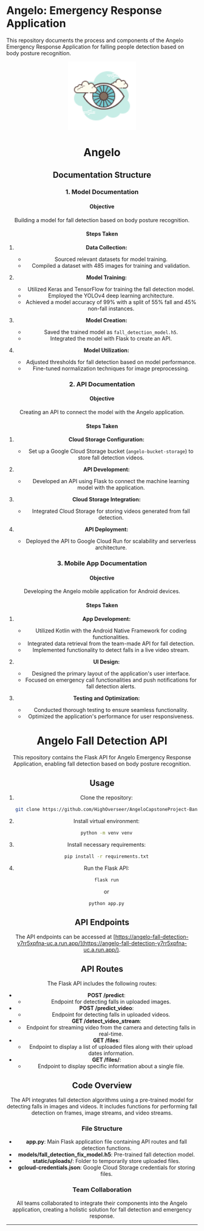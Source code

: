 # Angelo: Emergency Response Application

This repository documents the process and components of the Angelo Emergency Response Application for falling people detection based on body posture recognition.

<p align="center">
  <img src="Angelo.png" alt="Angelo logo" height="180" />
</p>

<h1 align="center">Angelo</h1>

<div align="center">

## Documentation Structure

### 1. Model Documentation

#### Objective
Building a model for fall detection based on body posture recognition.

#### Steps Taken

1. **Data Collection:**
   - Sourced relevant datasets for model training.
   - Compiled a dataset with 485 images for training and validation.

2. **Model Training:**
   - Utilized Keras and TensorFlow for training the fall detection model.
   - Employed the YOLOv4 deep learning architecture.
   - Achieved a model accuracy of 99% with a split of 55% fall and 45% non-fall instances.

3. **Model Creation:**
   - Saved the trained model as `fall_detection_model.h5`.
   - Integrated the model with Flask to create an API.

4. **Model Utilization:**
   - Adjusted thresholds for fall detection based on model performance.
   - Fine-tuned normalization techniques for image preprocessing.

### 2. API Documentation

#### Objective
Creating an API to connect the model with the Angelo application.

#### Steps Taken

1. **Cloud Storage Configuration:**
   - Set up a Google Cloud Storage bucket (`angelo-bucket-storage`) to store fall detection videos.

2. **API Development:**
   - Developed an API using Flask to connect the machine learning model with the application.

3. **Cloud Storage Integration:**
   - Integrated Cloud Storage for storing videos generated from fall detection.

4. **API Deployment:**
   - Deployed the API to Google Cloud Run for scalability and serverless architecture.

### 3. Mobile App Documentation

#### Objective
Developing the Angelo mobile application for Android devices.

#### Steps Taken

1. **App Development:**
   - Utilized Kotlin with the Android Native Framework for coding functionalities.
   - Integrated data retrieval from the team-made API for fall detection.
   - Implemented functionality to detect falls in a live video stream.

2. **UI Design:**
   - Designed the primary layout of the application's user interface.
   - Focused on emergency call functionalities and push notifications for fall detection alerts.

3. **Testing and Optimization:**
   - Conducted thorough testing to ensure seamless functionality.
   - Optimized the application's performance for user responsiveness.



# Angelo Fall Detection API

This repository contains the Flask API for Angelo Emergency Response Application, enabling fall detection based on body posture recognition.

## Usage

1. Clone the repository:
    ```bash
    git clone https://github.com/HighOverseer/AngeloCapstoneProject-BangkitAcademy2023
    ```

2. Install virtual environment:
    ```bash
    python -m venv venv
    ```

3. Install necessary requirements:
    ```bash
    pip install -r requirements.txt
    ```

4. Run the Flask API:
    ```bash
    flask run
    ```
    or
    ```bash
    python app.py
    ```

## API Endpoints

The API endpoints can be accessed at [https://angelo-fall-detection-y7rr5xpfna-uc.a.run.app/](https://angelo-fall-detection-y7rr5xpfna-uc.a.run.app/).

## API Routes

The Flask API includes the following routes:

- **POST /predict**: 
    - Endpoint for detecting falls in uploaded images.
- **POST /predict_video**: 
    - Endpoint for detecting falls in uploaded videos.
- **GET /detect_video_stream**: 
    - Endpoint for streaming video from the camera and detecting falls in real-time.
- **GET /files**: 
    - Endpoint to display a list of uploaded files along with their upload dates information.
- **GET /files/<filename>**: 
    - Endpoint to display specific information about a single file.

## Code Overview

The API integrates fall detection algorithms using a pre-trained model for detecting falls in images and videos. It includes functions for performing fall detection on frames, image streams, and video streams.

### File Structure

- **app.py**: Main Flask application file containing API routes and fall detection functions.
- **models/fall_detection_fix_model.h5**: Pre-trained fall detection model.
- **static/uploads/**: Folder to temporarily store uploaded files.
- **gcloud-credentials.json**: Google Cloud Storage credentials for storing files.



### Team Collaboration

All teams collaborated to integrate their components into the Angelo application, creating a holistic solution for fall detection and emergency response.

---
